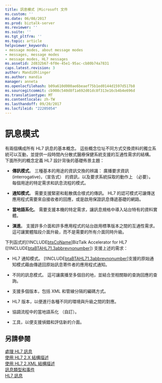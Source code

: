 ```yaml
---
title: 訊息模式 |Microsoft 文件
ms.custom: ''
ms.date: 06/08/2017
ms.prod: biztalk-server
ms.reviewer: ''
ms.suite: ''
ms.tgt_pltfrm: ''
ms.topic: article
helpviewer_keywords:
- message modes, about message modes
- messages, message modes
- message modes, HL7 messages
ms.assetid: 2d832b67-6f0e-45e1-95ac-cb80b74a7831
caps.latest.revision: 3
author: MandiOhlinger
ms.author: mandia
manager: anneta
ms.openlocfilehash: b09a610d000ae6beaef75b1ed0144d1597d517b8
ms.sourcegitcommit: cb908c540d8f1a692d01dc8f313e16cb4b4e696d
ms.translationtype: MT
ms.contentlocale: zh-TW
ms.lasthandoff: 09/20/2017
ms.locfileid: "22205054"
---
```

# <a name="message-modes"></a>訊息模式
有兩個構成所有 HL7 訊息的基本概念。 這些概念位址不同方式交換資料的獨立系統可以互動，並提供一段時間內分散式醫療保健系統支援的互通性需求的結構。 下面所列的概念定義 HL7 設計背後的基礎佈景主題：  
  
-   **傳訊模式**。 三種基本的用途的資訊交換的辨識： 廣播要求資訊 (interrogative)，（宣告式） 的資訊，以及要求系統採取的動作上 （必要）。 每個用途的特定需求和訊息流程的模式。  
  
-   **通知模式**。 需要支援緊密和鬆散偶合樣式的傳訊。 HL7 的認可模式可讓傳送應用程式需要來自接收者的回應，或是啟用保證訊息傳遞基礎的網路。  
  
-   **當地語系化**。 需要支援本機的特定需求，讓訊息規格中導入站台特有的資料實體。  
  
-   **演進**。 支援許多介面和許多應用程式的站台啟用標準版本之間的互通性需求。 這可讓實體階段介面升級，而不是需要的所有介面同時升級。  
  
 下列函式的[!INCLUDE[btsCoName](../../includes/btsconame-md.md)]BizTalk Accelerator for HL7 ([!INCLUDE[btaBTAHL71.3abbrevnonumber](../../includes/btabtahl71-3abbrevnonumber-md.md)]) 支援上述的需求：  
  
-   HL7 通知模式。 [!INCLUDE[btaBTAHL71.3abbrevnonumber](../../includes/btabtahl71-3abbrevnonumber-md.md)]支援的原始通知模式藉由傳遞回原始訊息寄件者的應用程式通知。  
  
-   不同的訊息模式。 這可讓廣播至多個目的地，並結合至相關聯的查詢回應的查詢。  
  
-   支援多個版本，包括 XML 和管線分隔的編碼方式。  
  
-   HL7 版本，以便進行各種不同的環境與升級之間的對應。  
  
-   協調流程中的當地語系化 （自訂）。  
  
-   工具，以便支援偵錯和評估新的介面。  
  
## <a name="see-also"></a>另請參閱  
 [處理 HL7 訊息](../../adapters-and-accelerators/accelerator-hl7/processing-hl7-messages.md)   
 [使用 HL7 2.X 結構描述](../../adapters-and-accelerators/accelerator-hl7/using-hl7-2-x-schemas.md)   
 [使用 HL7 2.XML 結構描述](../../adapters-and-accelerators/accelerator-hl7/using-hl7-2-xml-schemas.md)   
 [訊息類型和事件](../../adapters-and-accelerators/accelerator-hl7/message-types-and-events.md)   
 [HL7 訊息](../../adapters-and-accelerators/accelerator-hl7/hl7-messaging.md)